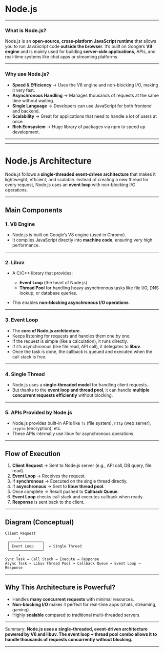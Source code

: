 # Node.js
---

### **What is Node.js?**

Node.js is an **open-source, cross-platform JavaScript runtime** that allows you to run JavaScript code **outside the browser**. It’s built on Google’s **V8 engine** and is mainly used for building **server-side applications**, APIs, and real-time systems like chat apps or streaming platforms.

---

### **Why use Node.js?**

* **Speed & Efficiency** → Uses the V8 engine and non-blocking I/O, making it very fast.
* **Asynchronous Handling** → Manages thousands of requests at the same time without waiting.
* **Single Language** → Developers can use JavaScript for both frontend and backend.
* **Scalability** → Great for applications that need to handle a lot of users at once.
* **Rich Ecosystem** → Huge library of packages via npm to speed up development.

---

---

# Node.js Architecture

Node.js follows a **single-threaded event-driven architecture** that makes it lightweight, efficient, and scalable. Instead of creating a new thread for every request, Node.js uses an **event loop** with non-blocking I/O operations.

---

## **Main Components**

### 1. **V8 Engine**

* Node.js is built on Google’s V8 engine (used in Chrome).
* It compiles JavaScript directly into **machine code**, ensuring very high performance.

---

### 2. **Libuv**

* A C/C++ library that provides:

  * **Event Loop** (the heart of Node.js)
  * **Thread Pool** for handling heavy asynchronous tasks like file I/O, DNS lookup, or database queries.
* This enables **non-blocking asynchronous I/O operations**.

---

### 3. **Event Loop**

* The **core of Node.js architecture**.
* Keeps listening for requests and handles them one by one.
* If the request is simple (like a calculation), it runs directly.
* If it’s asynchronous (like file read, API call), it delegates to **libuv**.
* Once the task is done, the callback is queued and executed when the call stack is free.

---

### 4. **Single Thread**

* Node.js uses a **single-threaded model** for handling client requests.
* But thanks to the **event loop and thread pool**, it can handle **multiple concurrent requests efficiently** without blocking.

---

### 5. **APIs Provided by Node.js**

* Node.js provides built-in APIs like `fs` (file system), `http` (web server), `crypto` (encryption), etc.
* These APIs internally use libuv for asynchronous operations.

---

## **Flow of Execution**

1. **Client Request** → Sent to Node.js server (e.g., API call, DB query, file read).
2. **Event Loop** → Receives the request.
3. If **synchronous** → Executed on the single thread directly.
4. If **asynchronous** → Sent to **libuv thread pool**.
5. Once complete → Result pushed to **Callback Queue**.
6. **Event Loop** checks call stack and executes callback when ready.
7. **Response** is sent back to the client.

---

## **Diagram (Conceptual)**

```
Client Request
      ↓
 ┌───────────────┐
 │ Event Loop    │  ← Single Thread
 └───────────────┘
      ↓
Sync Task → Call Stack → Execute → Response
Async Task → Libuv Thread Pool → Callback Queue → Event Loop → Response
```

---

## **Why This Architecture is Powerful?**

* Handles **many concurrent requests** with minimal resources.
* **Non-blocking I/O** makes it perfect for real-time apps (chats, streaming, gaming).
* Highly **scalable** compared to traditional multi-threaded servers.

---

Summary: **Node.js uses a single-threaded, event-driven architecture powered by V8 and libuv. The event loop + thread pool combo allows it to handle thousands of requests concurrently without blocking.**

---